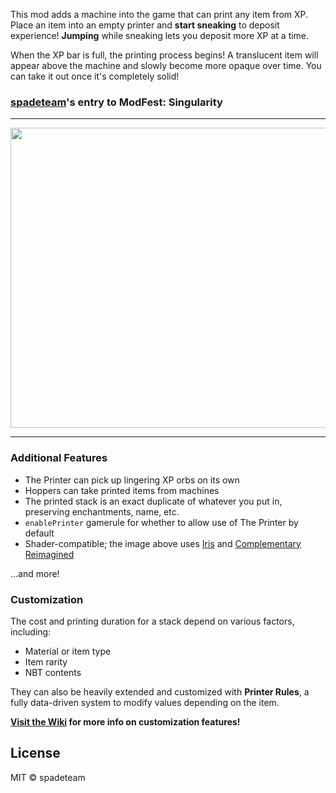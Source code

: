 This mod adds a machine into the game that can print any item from XP. Place an item into an empty printer and **start sneaking** to deposit experience! **Jumping** while sneaking lets you deposit more XP at a time.

When the XP bar is full, the printing process begins! A translucent item will appear above the machine and slowly become more opaque over time. You can take it out once it's completely solid!


### [spadeteam](https://discord.gg/QYymKz84tR)'s entry to ModFest: Singularity
---
<div align="center">
<img src =https://media.discordapp.net/attachments/971623511544197130/1010714253579268117/unknown.png width="720" height="480"/>
</div>

---

### Additional Features

- The Printer can pick up lingering XP orbs on its own
- Hoppers can take printed items from machines
- The printed stack is an exact duplicate of whatever you put in, preserving enchantments, name, etc.
- `enablePrinter` gamerule for whether to allow use of The Printer by default
- Shader-compatible; the image above uses [Iris](https://modrinth.com/mod/iris) and [Complementary Reimagined](https://www.complementary.dev/reimagined/)

...and more!

### Customization

The cost and printing duration for a stack depend on various factors, including:

- Material or item type
- Item rarity
- NBT contents

They can also be heavily extended and customized with **Printer Rules**, a fully data-driven system to modify values depending on the item.

**[Visit the Wiki](https://github.com/acikek/the-printer/wiki) for more info on customization features!**

## License

MIT © spadeteam
